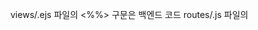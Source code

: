views/.ejs 파일의 <%%> 구문은 백엔드 코드
routes/.js 파일의 <script> 구문은 프론트엔드 코드


### 시맨틱 태그(Semantic Tag)
html에서 페이지가 어떤 내용의 영역인지 유추할 수 있도록 태그 이름에 의미를 부여한다.
사실 div 태그로 해도 상관없다.

똑같은 div로 하는 것보다 시맨틱 태그를 사용하는 것이 검색 엔진을 최적화할 수 있다.
Ex) nav, main, article


## view 화면 컴포넌트 재사용
### Include 방식
- 각각 물리적인 파일로 존재한다.
- html 태그 영역, script 태그 영역, css 영역은 여전히 중복된다.

### 레이아웃
- 레이아웃에는 실제 컨텐츠를 제외한 공통 부분만 포함한다.
- 레이아웃에서 <%-  %> 태그를 이용해 통합한다.
- <body>, <meta>(검색 엔진 최적화), <style>, <script> html 태그를 적용할 수 있다.

-> 기본적으로는 레이아웃 기술을 사용하고, 레이아웃을 적용해도 중복되는 부분은 부분적으로 Include 파일로 따로 뺀다.